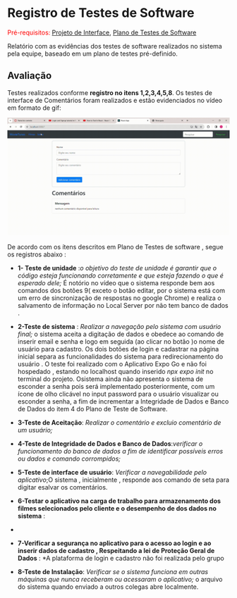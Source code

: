 # Registro de Testes de Software

<span style="color:red">Pré-requisitos: <a href="3-Projeto de Interface.md"> Projeto de Interface</a></span>, <a href="8-Plano de Testes de Software.md"> Plano de Testes de Software</a>

Relatório com as evidências dos testes de software realizados no sistema pela equipe, baseado em um plano de testes pré-definido.

## Avaliação

Testes realizados conforme **registro no itens 1,2,3,4,5,8**. Os testes de interface de Comentários foram realizados e estão evidenciados no vídeo em formato de gif:

![docs/img/b948c914-8fc0-448e-8b40-aa53cb355b1c.gif](https://github.com/ICEI-PUC-Minas-PMV-ADS/pmv-ads-2023-2-e4-proj-infra-t6-movietunes/blob/main/docs/img/b948c914-8fc0-448e-8b40-aa53cb355b1c.gif)

De acordo com os ítens descritos em Plano de Testes de software , segue os registros abaixo : 

- **1- Teste de unidade** :*o objetivo do teste de unidade é garantir que o código esteja funcionando corretamente e que esteja fazendo o que é esperado dele;* É notório no vídeo que o sistema responde bem aos comandos dos botões 9( exceto  o botão editar, por o sistema está com um erro de sincronização de respostas no google Chrome) e  realiza o salvamento de informação no Local Server por não tem banco de dados . 

- **2-Teste de sistema** : *Realizar a navegação pelo sistema com usuário final;* o sistema aceita a digitação de dados e obedece ao comando de inserir email e senha e logo em seguida (ao clicar no botão )o nome de usuário para cadastro. Os dois botões de login e cadastrar na página inicial separa as funcionalidades do sistema para redirecionamento do usuário . O teste  foi realizado com o  Aplicativo Expo Go e não foi hospedado , estando no localhost quando inserido *npx expo init* no terminal do projeto. Osistema ainda não apresenta o sistema de esconder a senha pois será implementado posteriormente, com um ícone  de olho clicável no input password para o usuário visualizar ou esconder a senha, a fim de incrementar a Integridade de Dados e Banco de Dados do item 4 do Plano de Teste de Software.

- **3-Teste de Aceitação**: *Realizar o comentário e excluio comentário de um usuário;*
- **4-Teste de Integridade de Dados e Banco de Dados**:*verificar o funcionamento do banco de dados a fim de identificar possíveis erros ou dados e comando corrompidos;*
- **5-Teste de interface de usuário**: *Verificar a navegabilidade pelo aplicativo*;O sistema , inicialmente , responde aos comando de seta para digitar  esalvar os comentários. 
- **6-Testar o aplicativo na carga de trabalho para armazenamento dos filmes  selecionados pelo cliente e o desempenho de dos dados no sistema** :
- 
- **7-Verificar a segurança no aplicativo para o acesso ao login e ao inserir dados de cadastro , Respeitando a lei de Proteção Geral de Dados** : *A plataforma de login e cadastro não foi realizada pelo grupo 
- **8-Teste de Instalação**: *Verificar se o sistema funciona em outras máquinas que nunca receberam ou acessaram o aplicativo;* o arquivo do sistema quando enviado a outros colegas abre  localmente.
